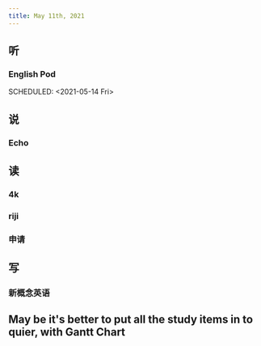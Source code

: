 ```yaml
---
title: May 11th, 2021
---
```


## 听
### English Pod 
SCHEDULED: <2021-05-14 Fri>
## 说
### Echo
## 读
### 4k
### riji
### 申请
## 写
### 新概念英语
## May be it's better to put all the study items in to quier, with Gantt Chart
